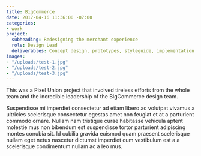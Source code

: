 ```yaml
---
title: BigCommerce
date: 2017-04-16 11:36:00 -07:00
categories:
- work
project:
  subheading: Redesigning the merchant experience
  role: Design Lead
  deliverables: Concept design, prototypes, styleguide, implementation roadmap
images:
- "/uploads/test-1.jpg"
- "/uploads/test-2.jpg"
- "/uploads/test-3.jpg"
---
```


This was a Pixel Union project that involved tireless efforts from the whole team and the incredible leadership of the BigCommerce design team.

Suspendisse mi imperdiet consectetur ad etiam libero ac volutpat vivamus a ultricies scelerisque consectetur egestas amet non feugiat et at a parturient commodo ornare. Nullam nam tristique curae habitasse vehicula aptent molestie mus non bibendum est suspendisse tortor parturient adipiscing montes conubia sit. Id cubilia gravida euismod quam praesent scelerisque nullam eget netus nascetur dictumst imperdiet cum vestibulum est a a scelerisque condimentum nullam ac a leo mus.